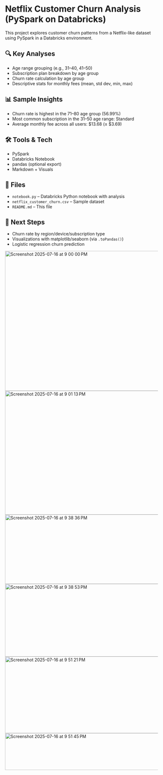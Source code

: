 # Netflix Customer Churn Analysis (PySpark on Databricks)

This project explores customer churn patterns from a Netflix-like dataset using PySpark in a Databricks environment.

## 🔍 Key Analyses
- Age range grouping (e.g., 31–40, 41–50)
- Subscription plan breakdown by age group
- Churn rate calculation by age group
- Descriptive stats for monthly fees (mean, std dev, min, max)

## 📊 Sample Insights
- Churn rate is highest in the 71–80 age group (56.99%)
- Most common subscription in the 31–50 age range: Standard
- Average monthly fee across all users: $13.68 (± $3.69)

## 🛠️ Tools & Tech
- PySpark
- Databricks Notebook
- pandas (optional export)
- Markdown + Visuals

## 📁 Files
- `notebook.py` – Databricks Python notebook with analysis
- `netflix_customer_churn.csv` – Sample dataset
- `README.md` – This file

## 🚀 Next Steps
- Churn rate by region/device/subscription type
- Visualizations with matplotlib/seaborn (via `.toPandas()`)
- Logistic regression churn prediction

<img width="625" height="460" alt="Screenshot 2025-07-16 at 9 00 00 PM" src="https://github.com/user-attachments/assets/2d074401-0e86-4cf6-8b83-fa0b006ca8cc" />
<img width="628" height="407" alt="Screenshot 2025-07-16 at 9 01 13 PM" src="https://github.com/user-attachments/assets/d2abf14a-2a0b-4df8-aff3-29ef47dc8a8a" />

<img width="629" height="228" alt="Screenshot 2025-07-16 at 9 38 36 PM" src="https://github.com/user-attachments/assets/8b20b5d3-bd02-4689-b5ae-3b7125f5ed3b" />
<img width="631" height="239" alt="Screenshot 2025-07-16 at 9 38 53 PM" src="https://github.com/user-attachments/assets/80b9790d-ae24-4188-b329-261214c65833" />

<img width="631" height="252" alt="Screenshot 2025-07-16 at 9 51 21 PM" src="https://github.com/user-attachments/assets/d7fed94d-48e2-4a91-9913-c18c31f934a9" />
<img width="630" height="121" alt="Screenshot 2025-07-16 at 9 51 45 PM" src="https://github.com/user-attachments/assets/b3d0b83c-1b32-4cd7-9bb5-ce4901090e05" />
